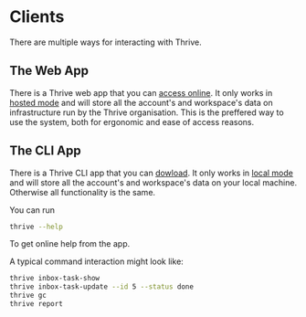 # Clients

There are multiple ways for interacting with Thrive.

## The Web App

There is a Thrive web app that you can [access online](https://app.get-thriving.com).
It only works in [hosted mode](hosted-vs-local-mode.md) and will store all the account's and
workspace's data on infrastructure run by the Thrive organisation. This is the preffered
way to use the system, both for ergonomic and ease of access reasons.

## The CLI App

There is a Thrive CLI app that you can [dowload](../how-tos/install.md). It only works in
[local mode](hosted-vs-local-mode.md) and will store all the account's and workspace's
data on your local machine. Otherwise all functionality is the same.

You can run

```bash
thrive --help
```

To get online help from the app.

A typical command interaction might look like:

```bash
thrive inbox-task-show
thrive inbox-task-update --id 5 --status done
thrive gc
thrive report
```
